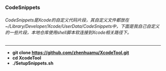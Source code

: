 ### CodeSnippets  
###### CodeSnippets是Xcode的自定义代码片段，其自定义文件都放在~/Library/Developer/Xcode/UserData/CodeSnippets中，下面是我自己自定义的一些片段，本地仓库使用shell脚本软连接到Xcode相关路径下。
----------
* **git clone https://github.com/zhenhuamu/XcodeTool.git** 
* **cd XcodeTool**  
* **./SetupSnippets.sh** 
